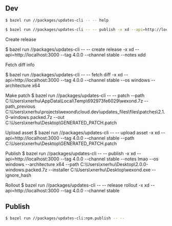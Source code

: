 ## Dev

```bash
$ bazel run //packages/updates-cli -- -- help

$ bazel run //packages/updates-cli -- -- publish -x xd --api=http://localhost:3000 --tag 4.0.0 --channel stable --notes xdd --os windows --architecture "x64" --path C:\Users\xnerhu\Desktop\files\6.0.5.2.packed.7z --ignore_hash
```

Create release

$ bazel run //packages/updates-cli -- -- create release -x xd --api=http://localhost:3000 --tag 4.0.0 --channel stable --notes xdd

Fetch diff info

$ bazel run //packages/updates-cli -- -- fetch diff -x xd --api=http://localhost:3000 --tag 4.0.0 --channel stable --os windows --architecture x64

Make patch
$ bazel run //packages/updates-cli -- -- patch --path C:\Users\xnerhu\AppData\Local\Temp\692973fe6029\wexond.7z --path_previous C:\Users\xnerhu\projects\wexond\cloud\.dev\updates_files\files\patches\2.1.0-windows.packed.7z --out C:\Users\xnerhu\Desktop\GENERATED_PATCH.patch

Upload asset
$ bazel run //packages/updates-cli -- -- upload asset -x xd --api=http://localhost:3000 --tag 4.0.0 --channel stable --path C:\Users\xnerhu\Desktop\GENERATED_PATCH.patch

Publish
$ bazel run //packages/updates-cli -- -- publish -x xd --api=http://localhost:3000 --tag 4.0.0 --channel stable --notes lmao --os windows --architecture x64 --path C:\Users\xnerhu\Desktop\2.0.0-windows.packed.7z --installer C:\Users\xnerhu\Desktop\wexond.exe --ignore_hash

Rollout
$ bazel run //packages/updates-cli -- -- release rollout -x xd --api=http://localhost:3000 --tag 4.0.0 --channel stable

## Publish

```bash
$ bazel run //packages/updates-cli:npm.publish -- --
```
